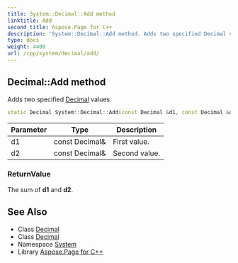 ```yaml
---
title: System::Decimal::Add method
linktitle: Add
second_title: Aspose.Page for C++
description: 'System::Decimal::Add method. Adds two specified Decimal values in C++.'
type: docs
weight: 4400
url: /cpp/system/decimal/add/
---
```

## Decimal::Add method


Adds two specified [Decimal](../) values.

```cpp
static Decimal System::Decimal::Add(const Decimal &d1, const Decimal &d2)
```


| Parameter | Type | Description |
| --- | --- | --- |
| d1 | const Decimal\& | First value. |
| d2 | const Decimal\& | Second value. |

### ReturnValue

The sum of **d1** and **d2**.

## See Also

* Class [Decimal](../)
* Class [Decimal](../)
* Namespace [System](../../)
* Library [Aspose.Page for C++](../../../)
